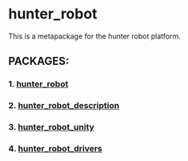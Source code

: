 # hunter_robot
This is a metapackage for the hunter robot platform.

## PACKAGES:

### 1. [hunter_robot](HR.md)

### 2. [hunter_robot_description](HR_DESCRIPTION.md)

### 3. [hunter_robot_unity](HR_UNITY.md)

### 4. [hunter_robot_drivers](HR_DRIVERS.md)
